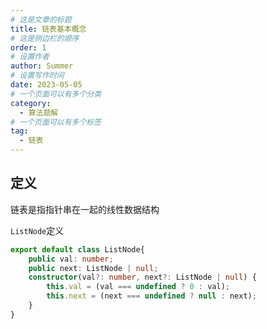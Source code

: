 ```yaml
---
# 这是文章的标题
title: 链表基本概念
# 这是侧边栏的顺序
order: 1
# 设置作者
author: Summer
# 设置写作时间
date: 2023-05-05
# 一个页面可以有多个分类
category:
  - 算法题解
# 一个页面可以有多个标签
tag:
  - 链表
---
```



## 定义

链表是指指针串在一起的线性数据结构

`ListNode`定义

```typescript
export default class ListNode{
    public val: number;
    public next: ListNode | null;
    constructor(val?: number, next?: ListNode | null) {
        this.val = (val === undefined ? 0 : val);
        this.next = (next === undefined ? null : next);
    }
}
```